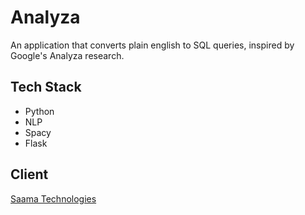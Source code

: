 # Analyza
An application that converts plain english to SQL queries, inspired by Google's Analyza research.

## Tech Stack

- Python
- NLP
- Spacy
- Flask

## Client
[Saama Technologies](https://www.saama.com)
